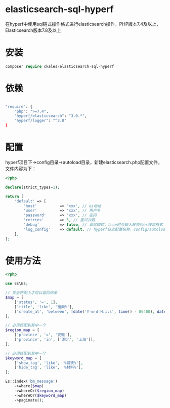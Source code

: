 # elasticsearch-sql-hyperf
在hyperf中使用sql链式操作格式进行elasticsearch操作，PHP版本7.4及以上，Elasticsearch版本7.8及以上

# 安装

```php
composer require ckales/elasticsearch-sql-hyperf
```

# 依赖

```bash

"require": {
    "php": ">=7.4",
    "hyperf/elasticsearch": "3.0.*",
    "hyperf/logger": "^3.0"
}

```

# 配置

hyperf项目下→config目录→autoload目录，新建elasticsearch.php配置文件，文件内容为下：

```php
<?php

declare(strict_types=1);

return [
    'default' => [
        'host' 		    => 'xxx', // es地址
        'user' 		    => 'xxx', // 用户名
        'password' 	    => 'xxx', // 密码
        'retries'	    => 5, // 重试次数
        'debug'	        => false, // 调试模式，true时会输入转换后es搜索格式
        'log_config'    => default, // hyperf日志配置名称，config/autoload/logger.php中配置
    ],
];

```

# 使用方法

```php
<?php

use Es\Es;

// 完全匹配上才可以返回结果
$map = [
    ['status', '=', 1],
    ['title', 'like', '搜索%'],
    ['create_at', 'between', [date('Y-m-d H:i:s', time() - 86400), date('Y-m-d H:i:s')]]
];

// 必须匹配到其中一个
$region_map = [
    ['province', '=', '安徽'],
    ['province', 'in', ['湖北', '上海']],
];

// 必须匹配到其中一个
$keyword_map = [
    ['show_tag', 'like', '%钢铁%'],
    ['hide_tag', 'like', '%材料%'],
];

Es::index('bm_message')
    ->where($map)
    ->whereOr($region_map)
    ->whereOr($keyword_map)
    ->paginate();

```

